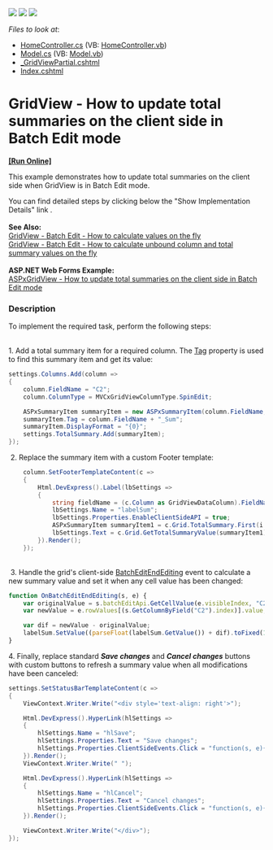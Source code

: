 <!-- default badges list -->
![](https://img.shields.io/endpoint?url=https://codecentral.devexpress.com/api/v1/VersionRange/128550781/14.1.5%2B)
[![](https://img.shields.io/badge/Open_in_DevExpress_Support_Center-FF7200?style=flat-square&logo=DevExpress&logoColor=white)](https://supportcenter.devexpress.com/ticket/details/T137186)
[![](https://img.shields.io/badge/📖_How_to_use_DevExpress_Examples-e9f6fc?style=flat-square)](https://docs.devexpress.com/GeneralInformation/403183)
<!-- default badges end -->
<!-- default file list -->
*Files to look at*:

* [HomeController.cs](./CS/GridViewBatchEdit/Controllers/HomeController.cs) (VB: [HomeController.vb](./VB/GridViewBatchEdit/Controllers/HomeController.vb))
* [Model.cs](./CS/GridViewBatchEdit/Models/Model.cs) (VB: [Model.vb](./VB/GridViewBatchEdit/Models/Model.vb))
* [_GridViewPartial.cshtml](./CS/GridViewBatchEdit/Views/Home/_GridViewPartial.cshtml)
* [Index.cshtml](./CS/GridViewBatchEdit/Views/Home/Index.cshtml)
<!-- default file list end -->
# GridView - How to update total summaries on the client side in Batch Edit mode
<!-- run online -->
**[[Run Online]](https://codecentral.devexpress.com/128550781/)**
<!-- run online end -->


This example demonstrates how to update total summaries on the client side when GridView is in Batch Edit mode. 
<p>You can find detailed steps by clicking below the "Show Implementation Details" link .<br><strong><br>See Also:<br></strong><a href="https://www.devexpress.com/Support/Center/p/T124603">GridView - Batch Edit - How to calculate values on the fly</a> <br><a href="https://www.devexpress.com/Support/Center/p/T124151">GridView - Batch Edit - How to calculate unbound column and total summary values on the fly</a> <br><br><strong>ASP.NET Web Forms Example:</strong><a href="https://www.devexpress.com/Support/Center/p/T116925"><br></a> <a href="https://www.devexpress.com/Support/Center/p/T114923">ASPxGridView - How to update total summaries on the client side in Batch Edit mode</a> </p>


<h3>Description</h3>

To implement the required task, perform the following steps:<br><br>
<p>1.&nbsp;Add a total summary item for a required column. The&nbsp;<a href="https://documentation.devexpress.com/#AspNet/DevExpressWebASPxGridViewASPxSummaryItem_Tagtopic">Tag</a>&nbsp;property is used to find this summary item and&nbsp;get its value:&nbsp;</p>


```cs
settings.Columns.Add(column =>
{
	column.FieldName = "C2";
	column.ColumnType = MVCxGridViewColumnType.SpinEdit;

	ASPxSummaryItem summaryItem = new ASPxSummaryItem(column.FieldName, DevExpress.Data.SummaryItemType.Sum);
	summaryItem.Tag = column.FieldName + "_Sum";
	summaryItem.DisplayFormat = "{0}";
	settings.TotalSummary.Add(summaryItem);
});
```


<p>&nbsp;2. Replace&nbsp;the summary item with a custom Footer template:</p>


```cs
	column.SetFooterTemplateContent(c =>
	{
		Html.DevExpress().Label(lbSettings =>
		{
			string fieldName = (c.Column as GridViewDataColumn).FieldName;
			lbSettings.Name = "labelSum";
			lbSettings.Properties.EnableClientSideAPI = true;
			ASPxSummaryItem summaryItem1 = c.Grid.TotalSummary.First(i => i.Tag == (fieldName + "_Sum"));
			lbSettings.Text = c.Grid.GetTotalSummaryValue(summaryItem1).ToString();
		}).Render();
	});
```


<p><br>&nbsp;3. Handle the grid's client-side&nbsp;<a href="https://documentation.devexpress.com/#AspNet/DevExpressWebASPxGridViewScriptsASPxClientGridView_BatchEditEndEditingtopic">BatchEditEndEditing</a>&nbsp;event to calculate a new summary value and set it when any cell value has been changed:</p>


```js
function OnBatchEditEndEditing(s, e) {
    var originalValue = s.batchEditApi.GetCellValue(e.visibleIndex, "C2");
    var newValue = e.rowValues[(s.GetColumnByField("C2").index)].value;

    var dif = newValue - originalValue;
    labelSum.SetValue((parseFloat(labelSum.GetValue()) + dif).toFixed(1));
}
```


<p>4. Finally, replace standard <em><strong>Save changes</strong></em> and <em><strong>Cancel changes</strong></em> buttons with custom buttons to refresh a summary value when all modifications have been canceled:</p>


```cs
settings.SetStatusBarTemplateContent(c =>
{
	ViewContext.Writer.Write("<div style='text-align: right'>");

	Html.DevExpress().HyperLink(hlSettings =>
	{
		hlSettings.Name = "hlSave";
		hlSettings.Properties.Text = "Save changes";
		hlSettings.Properties.ClientSideEvents.Click = "function(s, e){ GridView.UpdateEdit(); }";
	}).Render();
	ViewContext.Writer.Write(" ");

	Html.DevExpress().HyperLink(hlSettings =>
	{
		hlSettings.Name = "hlCancel";
		hlSettings.Properties.Text = "Cancel changes";
		hlSettings.Properties.ClientSideEvents.Click = "function(s, e){ GridView.CancelEdit(); GridView.Refresh(); }";
	}).Render();

	ViewContext.Writer.Write("</div>");
});
```



<br/>


